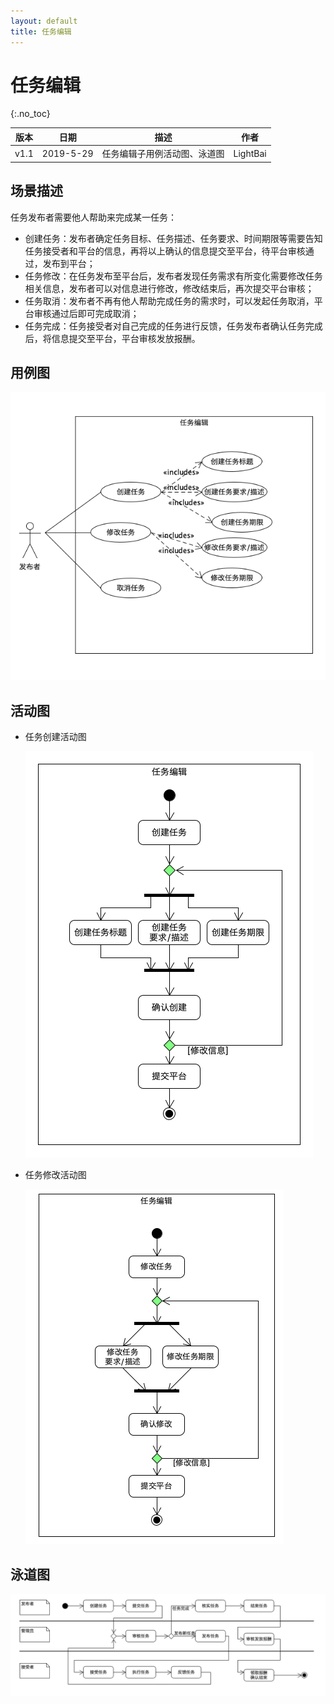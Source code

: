 ```yaml
---
layout: default
title: 任务编辑
---
```


# 任务编辑

{:.no_toc}

| 版本 | 日期      | 描述                         | 作者     |
| :----: | :---------: | :----------------------------: | :--------: |
| v1.1 | 2019-5-29 | 任务编辑子用例活动图、泳道图 | LightBai |

## 场景描述

任务发布者需要他人帮助来完成某一任务：

- 创建任务：发布者确定任务目标、任务描述、任务要求、时间期限等需要告知任务接受者和平台的信息，再将以上确认的信息提交至平台，待平台审核通过，发布到平台；
- 任务修改：在任务发布至平台后，发布者发现任务需求有所变化需要修改任务相关信息，发布者可以对信息进行修改，修改结束后，再次提交平台审核；
- 任务取消：发布者不再有他人帮助完成任务的需求时，可以发起任务取消，平台审核通过后即可完成取消；
- 任务完成：任务接受者对自己完成的任务进行反馈，任务发布者确认任务完成后，将信息提交至平台，平台审核发放报酬。

## 用例图

![EditTask_usecase](image/EditTask_usecase.png)

## 活动图

- 任务创建活动图

  ![NewTask_activity](image/NewTask_activity.png)

- 任务修改活动图

  ![ModifyTask_activity](image/ModifyTask_activity.png)

## 泳道图

![SwimLane](image/SwimLane.png)
